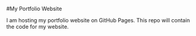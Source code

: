#My Portfolio Website

I am hosting my portfolio website on GitHub Pages. This repo will contain the code for my website. 

